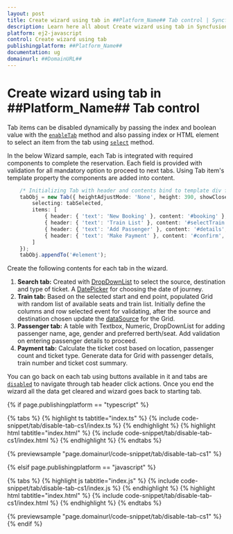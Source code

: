 ```yaml
---
layout: post
title: Create wizard using tab in ##Platform_Name## Tab control | Syncfusion
description: Learn here all about Create wizard using tab in Syncfusion ##Platform_Name## Tab control of Syncfusion Essential JS 2 and more.
platform: ej2-javascript
control: Create wizard using tab 
publishingplatform: ##Platform_Name##
documentation: ug
domainurl: ##DomainURL##
---
```


# Create wizard using tab in ##Platform_Name## Tab control

Tab items can be disabled dynamically by passing the index and boolean value with the [`enableTab`](../../api/tab#enabletab) method and also passing index or HTML element to select an item from the tab using [`select`](../../api/tab#select) method.

In the below Wizard sample, each Tab is integrated with required components to complete the reservation. Each field is provided with validation for all mandatory option to proceed to next tabs. Using Tab item's template property the components are added into content.

```ts
    /* Initializing Tab with header and contents bind to template div for adding other components */
    tabObj = new Tab({ heightAdjustMode: 'None', height: 390, showCloseButton: false,
        selecting: tabSelected,
        items: [
            { header: { 'text': 'New Booking' }, content: '#booking' },
            { header: { 'text': 'Train List' }, content: '#selectTrain', disabled: true },
            { header: { 'text': 'Add Passenger' }, content: '#details', disabled: true },
            { header: { 'text': 'Make Payment' }, content: '#confirm', disabled: true }
        ]
    });
    tabObj.appendTo('#element');
```

Create the following contents for each tab in the wizard.
1. **Search tab:**
   Created with [DropDownList](../../../drop-down-list/data-binding/) to select the source, destination and type of ticket. A [DatePicker](../../../datepicker/getting-started/) for choosing the date of journey.
2. **Train tab:**
   Based on the selected start and end point, populated Grid with random list of available seats and train list. Initially define the columns and row selected event for validating, after the source and destination chosen update the [dataSource](../../api/grid#datasource) for the Grid.
3. **Passenger tab:**
   A table with Textbox, Numeric, DropDownList for adding passenger name, age, gender and preferred berth/seat. Add validation on entering passenger details to proceed.
4. **Payment tab:**
   Calculate the ticket cost based on location, passenger count and ticket type. Generate data for Grid with passenger details, train number and ticket cost summary.

You can go back on each tab using buttons available in it and tabs are [`disabled`](../../api/tab/tabItem#disabled) to navigate through tab header click actions. Once you end the wizard all the data get cleared and wizard goes back to starting tab.

{% if page.publishingplatform == "typescript" %}

 {% tabs %}
{% highlight ts tabtitle="index.ts" %}
{% include code-snippet/tab/disable-tab-cs1/index.ts %}
{% endhighlight %}
{% highlight html tabtitle="index.html" %}
{% include code-snippet/tab/disable-tab-cs1/index.html %}
{% endhighlight %}
{% endtabs %}
        
{% previewsample "page.domainurl/code-snippet/tab/disable-tab-cs1" %}

{% elsif page.publishingplatform == "javascript" %}

{% tabs %}
{% highlight js tabtitle="index.js" %}
{% include code-snippet/tab/disable-tab-cs1/index.js %}
{% endhighlight %}
{% highlight html tabtitle="index.html" %}
{% include code-snippet/tab/disable-tab-cs1/index.html %}
{% endhighlight %}
{% endtabs %}

{% previewsample "page.domainurl/code-snippet/tab/disable-tab-cs1" %}
{% endif %}
